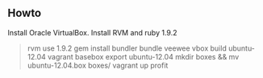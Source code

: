 Howto
------
Install Oracle VirtualBox.
Install RVM and ruby 1.9.2
> rvm use 1.9.2
> gem install bundler
> bundle
> veewee vbox build ubuntu-12.04
> vagrant basebox export ubuntu-12.04
> mkdir boxes && mv ubuntu-12.04.box boxes/
> vagrant up
profit
